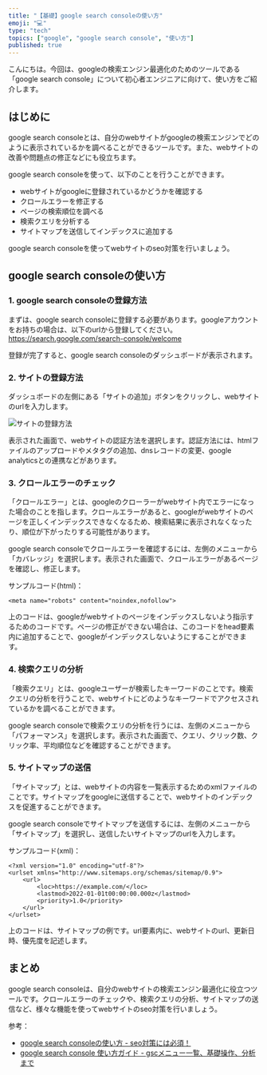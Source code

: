 ```yaml
---
title: "【基礎】google search consoleの使い方"
emoji: "💻"
type: "tech"
topics: ["google", "google search console", "使い方"]
published: true
---
```


こんにちは。今回は、googleの検索エンジン最適化のためのツールである「google search console」について初心者エンジニアに向けて、使い方をご紹介します。

## はじめに

google search consoleとは、自分のwebサイトがgoogleの検索エンジンでどのように表示されているかを調べることができるツールです。また、webサイトの改善や問題点の修正などにも役立ちます。

google search consoleを使って、以下のことを行うことができます。

- webサイトがgoogleに登録されているかどうかを確認する
- クロールエラーを修正する
- ページの検索順位を調べる
- 検索クエリを分析する
- サイトマップを送信してインデックスに追加する

google search consoleを使ってwebサイトのseo対策を行いましょう。

## google search consoleの使い方

### 1. google search consoleの登録方法

まずは、google search consoleに登録する必要があります。googleアカウントをお持ちの場合は、以下のurlから登録してください。
https://search.google.com/search-console/welcome

登録が完了すると、google search consoleのダッシュボードが表示されます。

### 2. サイトの登録方法

ダッシュボードの左側にある「サイトの追加」ボタンをクリックし、webサイトのurlを入力します。

![サイトの登録方法](./images/01.png)

表示された画面で、webサイトの認証方法を選択します。認証方法には、htmlファイルのアップロードやメタタグの追加、dnsレコードの変更、google analyticsとの連携などがあります。

### 3. クロールエラーのチェック

「クロールエラー」とは、googleのクローラーがwebサイト内でエラーになった場合のことを指します。クロールエラーがあると、googleがwebサイトのページを正しくインデックスできなくなるため、検索結果に表示されなくなったり、順位が下がったりする可能性があります。

google search consoleでクロールエラーを確認するには、左側のメニューから「カバレッジ」を選択します。表示された画面で、クロールエラーがあるページを確認し、修正します。

サンプルコード(html)：

```
<meta name="robots" content="noindex,nofollow">
```

上のコードは、googleがwebサイトのページをインデックスしないよう指示するためのコードです。ページの修正ができない場合は、このコードをhead要素内に追加することで、googleがインデックスしないようにすることができます。

### 4. 検索クエリの分析

「検索クエリ」とは、googleユーザーが検索したキーワードのことです。検索クエリの分析を行うことで、webサイトにどのようなキーワードでアクセスされているかを調べることができます。

google search consoleで検索クエリの分析を行うには、左側のメニューから「パフォーマンス」を選択します。表示された画面で、クエリ、クリック数、クリック率、平均順位などを確認することができます。

### 5. サイトマップの送信

「サイトマップ」とは、webサイトの内容を一覧表示するためのxmlファイルのことです。サイトマップをgoogleに送信することで、webサイトのインデックスを促進することができます。

google search consoleでサイトマップを送信するには、左側のメニューから「サイトマップ」を選択し、送信したいサイトマップのurlを入力します。

サンプルコード(xml)：

```
<?xml version="1.0" encoding="utf-8"?>
<urlset xmlns="http://www.sitemaps.org/schemas/sitemap/0.9">
    <url>
        <loc>https://example.com/</loc>
        <lastmod>2022-01-01t00:00:00.000z</lastmod>
        <priority>1.0</priority>
    </url>
</urlset>
```

上のコードは、サイトマップの例です。url要素内に、webサイトのurl、更新日時、優先度を記述します。

## まとめ

google search consoleは、自分のwebサイトの検索エンジン最適化に役立つツールです。クロールエラーのチェックや、検索クエリの分析、サイトマップの送信など、様々な機能を使ってwebサイトのseo対策を行いましょう。

参考：
- [google search consoleの使い方 - seo対策には必須！](https://ferret-plus.com/5991)
- [google search console 使い方ガイド - gscメニュー一覧、基礎操作、分析まで](https://eminemu.com/google-search-console-tutorial/)
